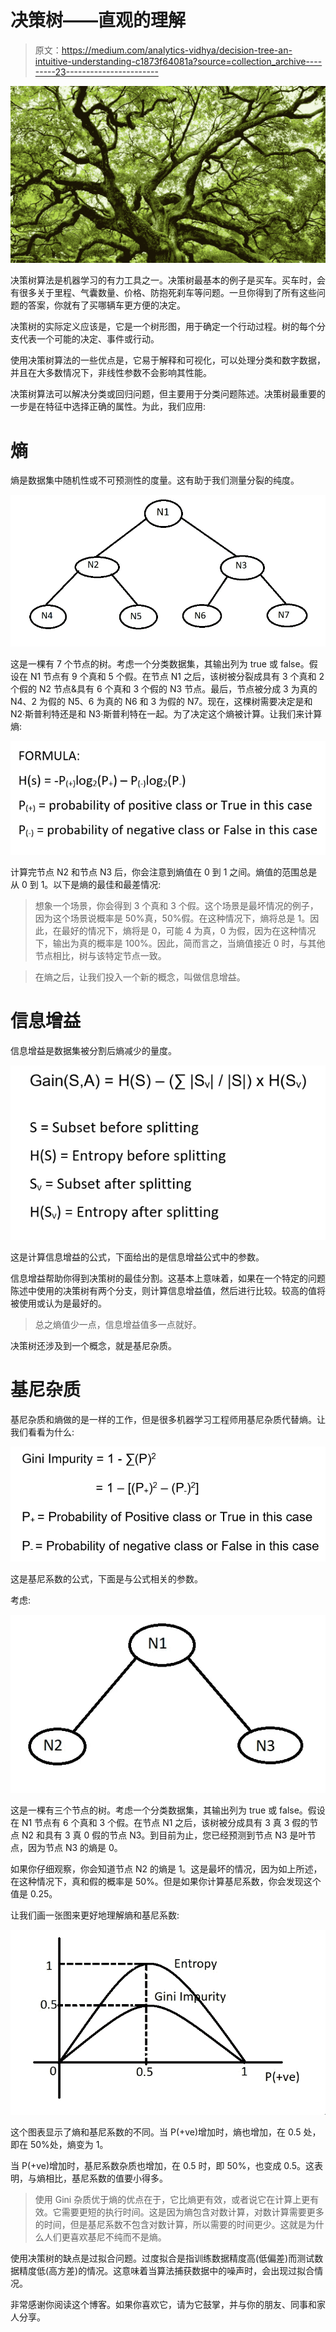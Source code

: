# 决策树——直观的理解

> 原文：<https://medium.com/analytics-vidhya/decision-tree-an-intuitive-understanding-c1873f64081a?source=collection_archive---------23----------------------->

![](img/7966b7dbfa39ad5451bd44dd9f8d9ee8.png)

决策树算法是机器学习的有力工具之一。决策树最基本的例子是买车。买车时，会有很多关于里程、气囊数量、价格、防抱死刹车等问题。一旦你得到了所有这些问题的答案，你就有了买哪辆车更方便的决定。

决策树的实际定义应该是，它是一个树形图，用于确定一个行动过程。树的每个分支代表一个可能的决定、事件或行动。

使用决策树算法的一些优点是，它易于解释和可视化，可以处理分类和数字数据，并且在大多数情况下，非线性参数不会影响其性能。

决策树算法可以解决分类或回归问题，但主要用于分类问题陈述。决策树最重要的一步是在特征中选择正确的属性。为此，我们应用:

# **熵**

熵是数据集中随机性或不可预测性的度量。这有助于我们测量分裂的纯度。

![](img/94b61b013ab28c16d328bc213ebddcc4.png)

这是一棵有 7 个节点的树。考虑一个分类数据集，其输出列为 true 或 false。假设在 N1 节点有 9 个真和 5 个假。在节点 N1 之后，该树被分裂成具有 3 个真和 2 个假的 N2 节点&具有 6 个真和 3 个假的 N3 节点。最后，节点被分成 3 为真的 N4、2 为假的 N5、6 为真的 N6 和 3 为假的 N7。现在，这棵树需要决定是和 N2·斯普利特还是和 N3·斯普利特在一起。为了决定这个熵被计算。让我们来计算熵:

![](img/87c5b8629d296df207a50c85e139fed3.png)

计算完节点 N2 和节点 N3 后，你会注意到熵值在 0 到 1 之间。熵值的范围总是从 0 到 1。以下是熵的最佳和最差情况:

> 想象一个场景，你会得到 3 个真和 3 个假。这个场景是最坏情况的例子，因为这个场景说概率是 50%真，50%假。在这种情况下，熵将总是 1。因此，在最好的情况下，熵将是 0，可能 4 为真，0 为假，因为在这种情况下，输出为真的概率是 100%。因此，简而言之，当熵值接近 0 时，与其他节点相比，树与该特定节点一致。

> 在熵之后，让我们投入一个新的概念，叫做信息增益。

# 信息增益

信息增益是数据集被分割后熵减少的量度。

![](img/e28a87c9c6b42c5c274350c5a3bff238.png)

这是计算信息增益的公式，下面给出的是信息增益公式中的参数。

信息增益帮助你得到决策树的最佳分割。这基本上意味着，如果在一个特定的问题陈述中使用的决策树有两个分支，则计算信息增益值，然后进行比较。较高的值将被使用或认为是最好的。

> 总之熵值少一点，信息增益值多一点就好。

决策树还涉及到一个概念，就是基尼杂质。

# 基尼杂质

基尼杂质和熵做的是一样的工作，但是很多机器学习工程师用基尼杂质代替熵。让我们看看为什么:

![](img/d974becf4c4b880e237a8981f3664adf.png)

这是基尼系数的公式，下面是与公式相关的参数。

考虑:

![](img/fbb3433d28273b4c4031513ebc7b3493.png)

这是一棵有三个节点的树。考虑一个分类数据集，其输出列为 true 或 false。假设在 N1 节点有 6 个真和 3 个假。在节点 N1 之后，该树被分成具有 3 真 3 假的节点 N2 和具有 3 真 0 假的节点 N3。到目前为止，您已经预测到节点 N3 是叶节点，因为节点 N3 的熵是 0。

如果你仔细观察，你会知道节点 N2 的熵是 1。这是最坏的情况，因为如上所述，在这种情况下，真和假的概率是 50%。但是如果你计算基尼系数，你会发现这个值是 0.25。

让我们画一张图来更好地理解熵和基尼系数:

![](img/f828b69654a2d9ea470651017e52f504.png)

这个图表显示了熵和基尼系数的不同。当 P(+ve)增加时，熵也增加，在 0.5 处，即在 50%处，熵变为 1。

当 P(+ve)增加时，基尼系数杂质也增加，在 0.5 时，即 50%，也变成 0.5。这表明，与熵相比，基尼系数的值要小得多。

> 使用 Gini 杂质优于熵的优点在于，它比熵更有效，或者说它在计算上更有效。它需要更短的执行时间。这是因为熵包含对数计算，对数计算需要更多的时间，但是基尼系数不包含对数计算，所以需要的时间更少。这就是为什么人们更喜欢基尼不纯而不是熵。

使用决策树的缺点是过拟合问题。过度拟合是指训练数据精度高(低偏差)而测试数据精度低(高方差)的情况。这意味着当算法捕获数据中的噪声时，会出现过拟合情况。

非常感谢你阅读这个博客。如果你喜欢它，请为它鼓掌，并与你的朋友、同事和家人分享。